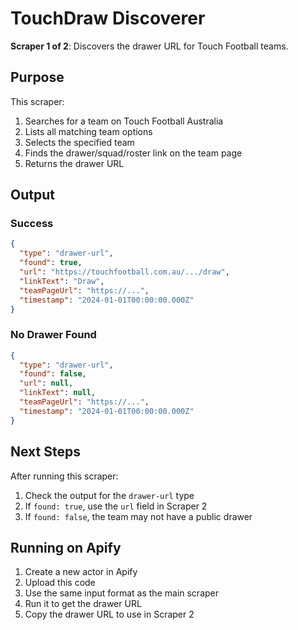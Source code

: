 # TouchDraw Discoverer

**Scraper 1 of 2**: Discovers the drawer URL for Touch Football teams.

## Purpose

This scraper:
1. Searches for a team on Touch Football Australia
2. Lists all matching team options
3. Selects the specified team
4. Finds the drawer/squad/roster link on the team page
5. Returns the drawer URL

## Output

### Success
```json
{
  "type": "drawer-url",
  "found": true,
  "url": "https://touchfootball.com.au/.../draw",
  "linkText": "Draw",
  "teamPageUrl": "https://...",
  "timestamp": "2024-01-01T00:00:00.000Z"
}
```

### No Drawer Found
```json
{
  "type": "drawer-url",
  "found": false,
  "url": null,
  "linkText": null,
  "teamPageUrl": "https://...",
  "timestamp": "2024-01-01T00:00:00.000Z"
}
```

## Next Steps

After running this scraper:
1. Check the output for the `drawer-url` type
2. If `found: true`, use the `url` field in Scraper 2
3. If `found: false`, the team may not have a public drawer

## Running on Apify

1. Create a new actor in Apify
2. Upload this code
3. Use the same input format as the main scraper
4. Run it to get the drawer URL
5. Copy the drawer URL to use in Scraper 2
